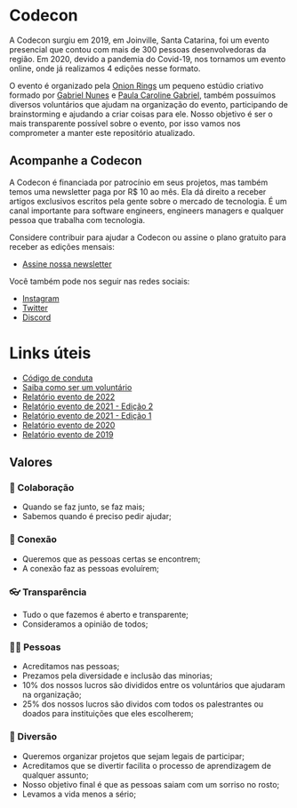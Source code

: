 # Codecon

A Codecon surgiu em 2019, em Joinville, Santa Catarina, foi um evento presencial que contou com mais de 300 pessoas desenvolvedoras da região. Em 2020, devido a pandemia do Covid-19, nos tornamos um evento online, onde já realizamos 4 edições nesse formato.

O evento é organizado pela [Onion Rings](https://onionrings.com.br) um pequeno estúdio criativo formado por [Gabriel Nunes](https://www.linkedin.com/in/gabrielnunes/) e [Paula Caroline Gabriel](https://www.linkedin.com/in/paula-caroline-gabriel/), também possuímos diversos voluntários que ajudam na organização do evento, participando de brainstorming e ajudando a criar coisas para ele. Nosso objetivo é ser o mais transparente possível sobre o evento, por isso vamos nos comprometer a manter este repositório atualizado.

## Acompanhe a Codecon

A Codecon é financiada por patrocínio em seus projetos, mas também temos uma newsletter paga por R$ 10 ao mês. Ela dá direito a receber artigos exclusivos escritos pela gente sobre o mercado de tecnologia. É um canal importante para software engineers, engineers managers e qualquer pessoa que trabalha com tecnologia.

Considere contribuir para ajudar a Codecon ou assine o plano gratuito para receber as edições mensais:

- [Assine nossa newsletter](https://codecon.substack.com/)

Você também pode nos seguir nas redes sociais:

- [Instagram](https://instagram.com/codecon.dev)
- [Twitter](https://twitter.com/codecondev)
- [Discord](https://codecon.dev/discord)

# Links úteis

- [Código de conduta](https://github.com/codecon-dev/codecon/blob/main/CODE_OF_CONDUCT.md)
- [Saiba como ser um voluntário](https://github.com/codecon-dev/codecon/blob/main/CONTRIBUTING.md)
- [Relatório evento de 2022](https://github.com/codecon-dev/codecon/blob/main/relatorios/2022.md)
- [Relatório evento de 2021 - Edição 2](https://docs.google.com/presentation/d/1Rvq1Xfin0osOBP51DzMiF90q7cVQCRcWuXV-ya51-bE/edit#slide=id.g8a6c8f733c_0_46)
- [Relatório evento de 2021 - Edição 1](https://docs.google.com/presentation/d/12yS7JfV3wLc0gAVwuuNHCzF5P9XgkaeVYVr_656vdXE/edit?usp=sharing)
- [Relatório evento de 2020](https://docs.google.com/presentation/d/197OrcqPm7qMluW5-8W-rxFF6vOVweGCQKpmARrvCldY/edit?usp=sharing)
- [Relatório evento de 2019](https://drive.google.com/file/d/1qaecwogplTbIJsL9J6XCU9MZb3EYafav/view?usp=sharing)

## Valores

### 💪 Colaboração

- Quando se faz junto, se faz mais;
- Sabemos quando é preciso pedir ajudar;

### 🤝 Conexão

- Queremos que as pessoas certas se encontrem;
- A conexão faz as pessoas evoluírem;

### 👓 Transparência

- Tudo o que fazemos é aberto e transparente;
- Consideramos a opinião de todos;

### 💁‍♀️ Pessoas

- Acreditamos nas pessoas;
- Prezamos pela diversidade e inclusão das minorias;
- 10% dos nossos lucros são divididos entre os voluntários que ajudaram na organização;
- 25% dos nossos lucros são dividos com todos os palestrantes ou doados para instituições que eles escolherem;

### 🎉 Diversão

- Queremos organizar projetos que sejam legais de participar;
- Acreditamos que se divertir facilita o processo de aprendizagem de qualquer assunto;
- Nosso objetivo final é que as pessoas saiam com um sorriso no rosto;
- Levamos a vida menos a sério;
